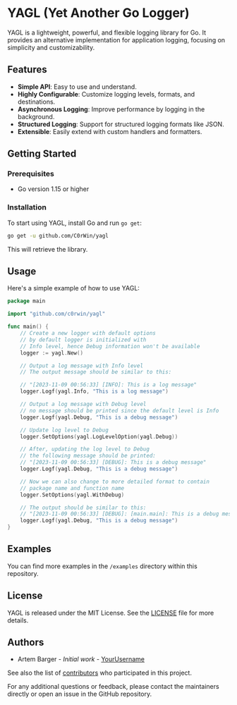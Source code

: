 # YAGL (Yet Another Go Logger)

YAGL is a lightweight, powerful, and flexible logging library for Go. It provides an alternative implementation for application logging, focusing on simplicity and customizability.

## Features

- **Simple API**: Easy to use and understand.
- **Highly Configurable**: Customize logging levels, formats, and destinations.
- **Asynchronous Logging**: Improve performance by logging in the background.
- **Structured Logging**: Support for structured logging formats like JSON.
- **Extensible**: Easily extend with custom handlers and formatters.

## Getting Started

### Prerequisites

- Go version 1.15 or higher

### Installation

To start using YAGL, install Go and run `go get`:

```sh
go get -u github.com/C0rWin/yagl
```

This will retrieve the library.

## Usage

Here's a simple example of how to use YAGL:

```go
package main

import "github.com/c0rwin/yagl"

func main() {
	// Create a new logger with default options
	// by default logger is initialized with
	// Info level, hence Debug information won't be available
	logger := yagl.New()

	// Output a log message with Info level
	// The output message should be similar to this:

	// "[2023-11-09 00:56:33] [INFO]: This is a log message"
	logger.Logf(yagl.Info, "This is a log message")

	// Output a log message with Debug level
	// no message should be printed since the default level is Info
	logger.Logf(yagl.Debug, "This is a debug message")

	// Update log level to Debug
	logger.SetOptions(yagl.LogLevelOption(yagl.Debug))

	// After, updating the log level to Debug
	// the following message should be printed:
	// "[2023-11-09 00:56:33] [DEBUG]: This is a debug message"
	logger.Logf(yagl.Debug, "This is a debug message")

	// Now we can also change to more detailed format to contain
	// package name and function name
	logger.SetOptions(yagl.WithDebug)

	// The output should be similar to this:
	// "[2023-11-09 00:56:33] [DEBUG]: [main.main]: This is a debug message"
	logger.Logf(yagl.Debug, "This is a debug message")
}
```

## Examples

You can find more examples in the `/examples` directory within this repository.

## License

YAGL is released under the MIT License. See the [LICENSE](LICENSE) file for more details.

## Authors

- Artem Barger - *Initial work* - [YourUsername](https://github.com/C0rWin)

See also the list of [contributors](https://github.com/C0rWin/yagl/contributors) who participated in this project.


For any additional questions or feedback, please contact the maintainers directly or open an issue in the GitHub repository.
```
